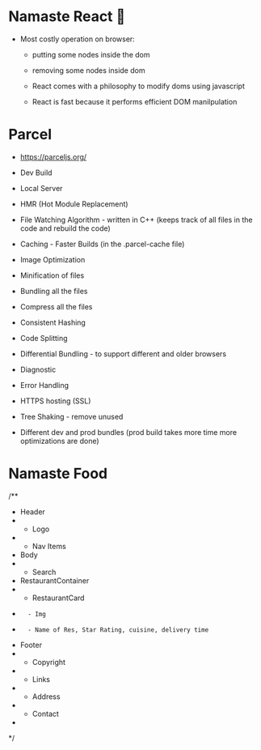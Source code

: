 # Namaste React 🚀

- Most costly operation on browser:
  - putting some nodes inside the dom
  - removing some nodes inside dom 

   - React comes with a philosophy to modify doms using javascript
   - React is fast because it performs efficient DOM manilpulation

# Parcel

- https://parceljs.org/

- Dev Build
- Local Server
- HMR (Hot Module Replacement)
- File Watching Algorithm - written in C++ (keeps track of all files in the code and rebuild the code)
- Caching - Faster Builds (in the .parcel-cache file)
- Image Optimization
- Minification of files
- Bundling all the files
- Compress all the files
- Consistent Hashing
- Code Splitting
- Differential Bundling - to support different and older browsers
- Diagnostic
- Error Handling
- HTTPS hosting (SSL)
- Tree Shaking - remove unused 
- Different dev and prod bundles (prod build takes more time more optimizations are done)


# Namaste Food

/**
 * Header
 *  - Logo
 *  - Nav Items
 * Body
 *  - Search
 *   RestaurantContainer
 *    - RestaurantCard
 *       - Img
 *       - Name of Res, Star Rating, cuisine, delivery time
 * Footer
 *  - Copyright
 *  - Links
 *  - Address
 *  - Contact
 * 
 */